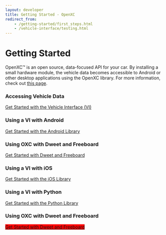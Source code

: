 ```yaml
---
layout: developer
title: Getting Started - OpenXC
redirect_from:
    - /getting-started/first_steps.html
    - /vehicle-interface/testing.html
---
```


<div class="page-header">
    <h1>Getting Started</h1>
</div>

OpenXC™ is an open source, data-focused API for your car. By installing a small hardware module, the vehicle data becomes accessible to Android or other desktop applications using the OpenXC library. For more information, check out [this page](/overview/index.html).

<h3>Accessing Vehicle Data</h3>
<a class="btn btn-info btn-lg"  href="/vehicle-interface/concepts.html">
Get Started with the Vehicle Interface (VI)
</a>

<h3>Using a VI with Android</h3>
<a class="btn btn-success btn-lg"  href="/android/getting-started.html">
Get Started with the Android Library
</a>

<h3>Using OXC with Dweet and Freeboard</h3>
<a class="btn btn-success btn-lg"  href="/android/dweet-freeboard.html">
Get Started with Dweet and Freeboard
</a>

<h3>Using a VI with iOS</h3>
<a class="btn btn-warning btn-lg"  href="/iOS/getting-started.html">
Get Started with the iOS Library
</a>


<h3>Using a VI with Python</h3>
<a class="btn btn-primary btn-lg"  href="/python/getting-started.html">
Get Started with the Python Library
</a>

<h3>Using OXC with Dweet and Freeboard</h3>
<a class="btn btn-success btn-lg dweet"  href="/dweet/dweet-freeboard-intro.html" style="background-color:red;">
Get Started with Dweet and Freeboard
</a>



